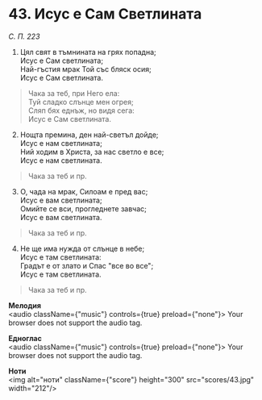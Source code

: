 # 43. Исус е Сам Светлината

_С. П. 223_

1. Цял свят в тъмнината на грях попадна;  
Исус е Сам светлината;  
Най-гъстия мрак Той със бляск осия;  
Исус е Сам светлината.  

> Чака за теб, при Него ела:  
> Туй сладко слънце мен огрея;  
> Сляп бях еднъж, но видя сега:  
> Исус е Сам светлината.  

2. Нощта премина, ден най-светъл дойде;  
Исус е нам светлината;  
Ний ходим в Христа, за нас светло е все;  
Исус е нам светлината.  

> Чака за теб и пр.  

3. О, чада на мрак, Силоам е пред вас;  
Исус е вам светлината;  
Омийте се вси, прогледнете завчас;  
Исус е вам светлината.  

> Чака за теб и пр.  

4. Не ще има нужда от слънце в небе;  
Исус е там светлината:  
Градът е от злато и Спас "все во все";  
Исус е там светлината.  

> Чака за теб и пр.

**Мелодия**  
<audio className={"music"} controls={true} preload={"none"}>
    <source src="mp3/43.mp3" type="audio/mpeg"/>
    Your browser does not support the audio tag.
</audio>

**Едноглас**  
<audio className={"music"} controls={true} preload={"none"}>
    <source src="transp/43.mp3" type="audio/mpeg"/>
    Your browser does not support the audio tag.
</audio>

**Ноти**  
<img alt="ноти" className={"score"} height="300" src="scores/43.jpg" width="212"/>
